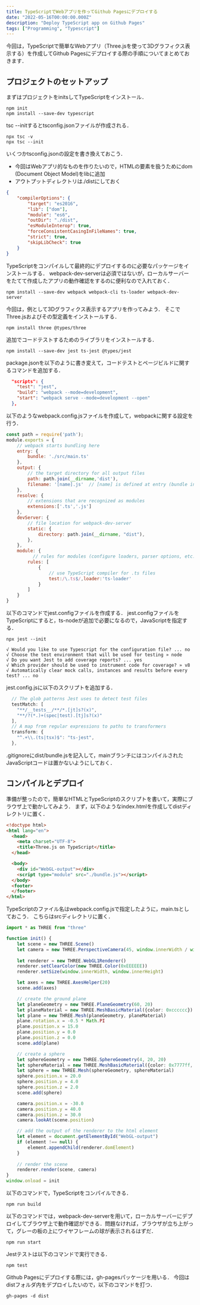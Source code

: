 ```yaml
---
title: TypeScriptでWebアプリを作ってGithub Pagesにデプロイする
date: "2022-05-16T00:00:00.000Z"
description: "Deploy TypeScript app on Github Pages"
tags: ["Programming", "Typescript"]
---
```


今回は，TypeScriptで簡単なWebアプリ（Three.jsを使って3Dグラフィクス表示する）を作成してGithub Pagesにデプロイする際の手順についてまとめておきます．

## プロジェクトのセットアップ

まずはプロジェクトをinitsしてTypeScriptをインストール．

```shell
npm init
npm install --save-dev typescript
```

tsc --initするとtsconfig.jsonファイルが作成される．

```shell
npx tsc -v
npx tsc --init
```

いくつかtsconfig.jsonの設定を書き換えておこう．
- 今回はWebアプリ的なものを作りたいので，HTMLの要素を扱うためにdom (Document Object Model)をlibに追加
- アウトプットディレクトリは./distにしておく

```json
{
	"compilerOptions": {
		"target": "es2016",
		"lib": ["dom"],
		"module": "es6",
		"outDir": "./dist",
		"esModuleInterop": true,
		"forceConsistentCasingInFileNames": true,
		"strict": true,
		"skipLibCheck": true
	}
}
```

TypeScriptをコンパイルして最終的にデプロイするのに必要なパッケージをインストールする．
webpack-dev-serverは必須ではないが，ローカルサーバーをたてて作成したアプリの動作確認をするのに便利なので入れておく．

```shell
npm install --save-dev webpack webpack-cli ts-loader webpack-dev-server
```

今回は，例として3Dグラフィクス表示するアプリを作ってみよう．
そこでThree.jsおよびその型定義をインストールする．

```shell
npm install three @types/three
```

追加でコードテストするためのライブラリをインストールする．

```shell
npm install --save-dev jest ts-jest @types/jest
```

package.jsonを以下のように書き変えて，コードテストとページビルドに関するコマンドを追加する．

```json
  "scripts": {
    "test": "jest",
    "build": "webpack --mode=development",
    "start": "webpack serve --mode=development --open"
  },
```

以下のようなwebpack.config.jsファイルを作成して，webpackに関する設定を行う．

```js
const path = require('path');
module.exports = {
    // webpack starts bundling here
    entry: {
        bundle: './src/main.ts'
    },  
    output: {
        // the target directory for all output files
        path: path.join(__dirname,'dist'),
        filename: '[name].js'  // [name] is defined at entry (bundle in this case)
    },
    resolve: {
        // extensions that are recognized as modules
        extensions:['.ts','.js']
    },
    devServer: {
        // file location for webpack-dev-server
        static: {
            directory: path.join(__dirname, "dist"),
        },
    },
    module: {
	      // rules for modules (configure loaders, parser options, etc.)
        rules: [
            {
                // use TypeScript compiler for .ts files
                test:/\.ts$/,loader:'ts-loader'
            }
        ]
    }
}
```

以下のコマンドでjest.configファイルを作成する．
jest.configファイルをTypeScriptにすると，ts-nodeが追加で必要になるので，JavaScriptを指定する．

```shell
npx jest --init

√ Would you like to use Typescript for the configuration file? ... no
√ Choose the test environment that will be used for testing » node
√ Do you want Jest to add coverage reports? ... yes
√ Which provider should be used to instrument code for coverage? » v8
√ Automatically clear mock calls, instances and results before every test? ... no
```

jest.config.jsに以下のスクリプトを追加する．

```js
  // The glob patterns Jest uses to detect test files
  testMatch: [
    "**/__tests__/**/*.[jt]s?(x)",
    "**/?(*.)+(spec|test).[tj]s?(x)"
  ],
  // A map from regular expressions to paths to transformers
  transform: {
    "^.+\\.(ts|tsx)$": "ts-jest",
  },
```

.gitignoreにdist/bundle.jsを記入して，mainブランチにはコンパイルされたJavaScriptコードは置かないようにしておく．

## コンパイルとデプロイ

準備が整ったので，簡単なHTMLとTypeScriptのスクリプトを書いて，実際にブラウザ上で動かしてみよう．
まず，以下のようなindex.htmlを作成してdistディレクトリに置く．

```html
<!doctype html>
<html lang="en">
  <head>
    <meta charset="UTF-8">
    <title>Three.js on TypeScript</title>
  </head>

  <body>
    <div id="WebGL-output"></div>
    <script type="module" src="./bundle.js"></script>
  </body>
  <footer>
  </footer>
</html>
```

TypeScriptのファイル名はwebpack.config.jsで指定したように，main.tsとしておこう．
こちらはsrcディレクトリに置く．

```typescript
import * as THREE from "three"

function init() {
	let scene = new THREE.Scene()
	let camera = new THREE.PerspectiveCamera(45, window.innerWidth / window.innerHeight, 0.1, 1000)
	
	let renderer = new THREE.WebGL1Renderer()
	renderer.setClearColor(new THREE.Color(0xEEEEEE))
	renderer.setSize(window.innerWidth, window.innerHeight)

	let axes = new THREE.AxesHelper(20)
	scene.add(axes)

	// create the ground plane
	let planeGeometry = new THREE.PlaneGeometry(60, 20)
	let planeMaterial = new THREE.MeshBasicMaterial({color: 0xcccccc})
	let plane = new THREE.Mesh(planeGeometry, planeMaterial)
	plane.rotation.x = -0.5 * Math.PI
	plane.position.x = 15.0
	plane.position.y = 0.0
	plane.position.z = 0.0
	scene.add(plane)

	// create a sphere
	let sphereGeometry = new THREE.SphereGeometry(4, 20, 20)
    let sphereMaterial = new THREE.MeshBasicMaterial({color: 0x7777ff, wireframe: true})
    let sphere = new THREE.Mesh(sphereGeometry, sphereMaterial)
	sphere.position.x = 20.0
	sphere.position.y = 4.0
	sphere.position.z = 2.0
	scene.add(sphere)

	camera.position.x = -30.0
	camera.position.y = 40.0
	camera.position.z = 30.0
    camera.lookAt(scene.position)

	// add the output of the renderer to the html element
	let element = document.getElementById("WebGL-output")
	if (element !== null) {
		element.appendChild(renderer.domElement)
	}
	
	// render the scene
	renderer.render(scene, camera)
}
window.onload = init
```

以下のコマンドで，TypeScriptをコンパイルできる．

```shell
npm run build
```

以下のコマンドでは，webpack-dev-serverを用いて，ローカルサーバーにデプロイしてブラウザ上で動作確認ができる．問題なければ，ブラウザが立ち上がって，グレーの板の上にワイヤフレームの球が表示されるはずだ．

```shell
npm run start
```

Jestテストは以下のコマンドで実行できる．

```shell
npm test
```

Github Pagesにデプロイする際には，gh-pagesパッケージを用いる．
今回はdistフォルダ内をデプロイしたいので，以下のコマンドを打つ．

```shell
gh-pages -d dist
```